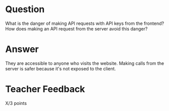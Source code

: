 # Question

What is the danger of making API requests with API keys from the frontend? How does making an API request from the server avoid this danger?

# Answer

They are accessible to anyone who visits the website. Making calls from the server is safer because it's not exposed to the client.

# Teacher Feedback

X/3 points
